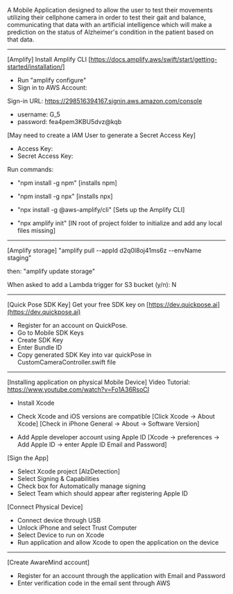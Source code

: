 A Mobile Application designed to allow the user to test their movements utilizing their cellphone camera in order to test their gait and balance, communicating that data with an artificial intelligence which will make a prediction on the status of Alzheimer's condition in the patient based on that data.

----------------------------------------------------------------------------------
[Amplify]
Install Amplify CLI [https://docs.amplify.aws/swift/start/getting-started/installation/]
- Run "amplify configure"
- Sign in to AWS Account:

Sign-in URL: https://298516394167.signin.aws.amazon.com/console
- username: G_5
- password: fea4pem3KBU5dvz@kqb

[May need to create a IAM User to generate a Secret Access Key]
- Access Key: 
- Secret Access Key: 

Run commands:
- "npm install -g npm"
    [installs npm]

- "npm install -g npx" 
    [installs npx]

- "npx install -g @aws-amplify/cli" 
    [Sets up the Amplify CLI]

- "npx amplify init"
    [IN root of project folder to initialize and add any local files missing]
    
----------------------------------------------------------------------------------
[Amplify storage]
"amplify pull --appId d2q0l8oj41ms6z --envName staging"

then:
"amplify update storage"

When asked to add a Lambda trigger for S3 bucket (y/n): N

----------------------------------------------------------------------------------
[Quick Pose SDK Key]
Get your free SDK key on [https://dev.quickpose.ai](https://dev.quickpose.ai)
- Register for an account on QuickPose.
- Go to Mobile SDK Keys
- Create SDK Key
- Enter Bundle ID 
- Copy generated SDK Key into var quickPose in CustomCameraController.swift file

----------------------------------------------------------------------------------
[Installing application on physical Mobile Device]
Video Tutorial: https://www.youtube.com/watch?v=Fo1A36RsoCI
- Install Xcode

- Check Xcode and iOS versions are compatible
    [Click Xcode -> About Xcode]
    [Check in iPhone General -> About -> Software Version] 
    
- Add Apple developer account using Apple ID
    [Xcode -> preferences -> Add Apple ID -> enter Apple ID Email and Password]
    
[Sign the App]
- Select Xcode project [AlzDetection]
- Select Signing & Capabilities
- Check box for Automatically manage signing
- Select Team which should appear after registering Apple ID

[Connect Physical Device]
- Connect device through USB
- Unlock iPhone and select Trust Computer
- Select Device to run on Xcode
- Run application and allow Xcode to open the application on the device

----------------------------------------------------------------------------------
[Create AwareMind account]
- Register for an account through the application with Email and Password
- Enter verification code in the email sent through AWS
